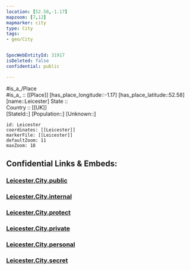 ```yaml
---
location: [52.58,-1.17] 
mapzoom: [7,12] 
mapmarker: city 
type: City
tags:
- geo/City


SpocWebEntityId: 31917
isDeleted: false
confidential: public

---
```

#is_a_/Place  
#is_a_ :: [[Place]] 
[has_place_longitude::-1.17] 
[has_place_latitude::52.58] 
[name::Leicester] 
State ::  
Country :: [[UK]]  
[StateId::] 
[Population::] 
[Unknown::] 


```leaflet
id: Leicester
coordinates: [[Leicester]] 
markerFile: [[Leicester]] 
defaultZoom: 11 
maxZoom: 18
```


## Confidential Links & Embeds: 

### [Leicester,City.public](/_public/\Earth\Continent\Europe\Europe~North\UK\England\Regions~England\East_Midlands\LeicestershireLeicester,City.public.md) 

### [Leicester,City.internal](/_internal/\Earth\Continent\Europe\Europe~North\UK\England\Regions~England\East_Midlands\LeicestershireLeicester,City.internal.md) 

### [Leicester,City.protect](/_protect/\Earth\Continent\Europe\Europe~North\UK\England\Regions~England\East_Midlands\LeicestershireLeicester,City.protect.md) 

### [Leicester,City.private](/_private/\Earth\Continent\Europe\Europe~North\UK\England\Regions~England\East_Midlands\LeicestershireLeicester,City.private.md) 

### [Leicester,City.personal](/_personal/\Earth\Continent\Europe\Europe~North\UK\England\Regions~England\East_Midlands\LeicestershireLeicester,City.personal.md) 

### [Leicester,City.secret](/_secret/\Earth\Continent\Europe\Europe~North\UK\England\Regions~England\East_Midlands\LeicestershireLeicester,City.secret.md)

